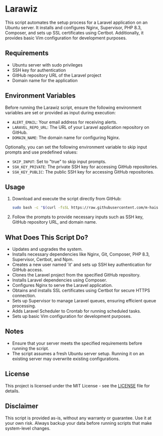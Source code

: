 # Larawiz

This script automates the setup process for a Laravel application on an Ubuntu server. It installs and configures Nginx, Supervisor, PHP 8.3, Composer, and sets up SSL certificates using Certbot. Additionally, it provides basic Vim configuration for development purposes.

## Requirements

- Ubuntu server with sudo privileges
- SSH key for authentication
- GitHub repository URL of the Laravel project
- Domain name for the application

## Environment Variables

Before running the Larawiz script, ensure the following environment variables are set or provided as input during execution:

- `ALERT_EMAIL`: Your email address for receiving alerts.
- `LARAVEL_REPO_URL`: The URL of your Laravel application repository on GitHub.
- `DOMAIN_NAME`: The domain name for configuring Nginx.

Optionally, you can set the following environment variable to skip input prompts and use predefined values:

- `SKIP_INPUT`: Set to "true" to skip input prompts.
- `SSH_KEY_PRIVATE`: The private SSH key for accessing GitHub repositories.
- `SSH_KEY_PUBLIC`: The public SSH key for accessing GitHub repositories.

## Usage

1. Download and execute the script directly from GitHub:

   ```bash
   sudo bash -c "$(curl -fsSL https://raw.githubusercontent.com/m-haisham/larawiz/v0.1.1/setup.sh)"
   ```

2. Follow the prompts to provide necessary inputs such as SSH key, GitHub repository URL, and domain name.

## What Does This Script Do?

- Updates and upgrades the system.
- Installs necessary dependencies like Nginx, Git, Composer, PHP 8.3, Supervisor, Certbot, and Npm.
- Creates a new user named 'it' and sets up SSH key authentication for GitHub access.
- Clones the Laravel project from the specified GitHub repository.
- Installs Laravel dependencies using Composer.
- Configures Nginx to serve the Laravel application.
- Obtains and installs SSL certificates using Certbot for secure HTTPS connection.
- Sets up Supervisor to manage Laravel queues, ensuring efficient queue processing.
- Adds Laravel Scheduler to Crontab for running scheduled tasks.
- Sets up basic Vim configuration for development purposes.

## Notes

- Ensure that your server meets the specified requirements before running the script.
- The script assumes a fresh Ubuntu server setup. Running it on an existing server may overwrite existing configurations.

## License

This project is licensed under the MIT License - see the [LICENSE](LICENSE) file for details.

## Disclaimer

This script is provided as-is, without any warranty or guarantee. Use it at your own risk. Always backup your data before running scripts that make system-level changes.
